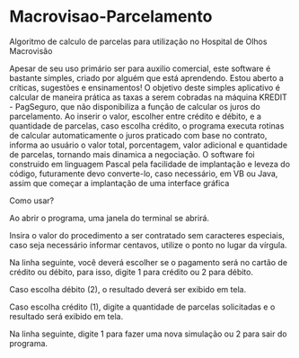 # Macrovisao-Parcelamento
Algoritmo de calculo de parcelas para utilização no Hospital de Olhos Macrovisão

Apesar de seu uso primário ser para auxilio comercial, este software é bastante simples, criado por alguém que está aprendendo. Estou aberto a críticas, sugestões e ensinamentos!
O objetivo deste simples aplicativo é calcular de maneira prática as taxas a serem cobradas na máquina KREDIT - PagSeguro, que não disponibiliza a função de calcular os juros do parcelamento.
Ao inserir o valor, escolher entre crédito e débito, e a quantidade de parcelas, caso escolha crédito, o programa executa rotinas de calcular automaticamente o juros praticado com base no contrato, informa ao usuário o valor total, porcentagem, valor adicional e quantidade de parcelas, tornando mais dinamica a negociação.
O software foi construido em linguagem Pascal pela facilidade de implantação e leveza do código, futuramente devo converte-lo, caso necessário, em VB ou Java, assim que começar a implantação de uma interface gráfica
<p>
Como usar?
<p>
Ao abrir o programa, uma janela do terminal se abrirá.
<p>
Insira o valor do procedimento a ser contratado sem caracteres especiais, caso seja necessário informar centavos, utilize o ponto no lugar da vírgula.
<p>
Na linha seguinte, você deverá escolher se o pagamento será no cartão de crédito ou débito, para isso, digite 1 para crédito ou 2 para débito.
<p>
  Caso escolha débito (2), o resultado deverá ser exibido em tela.
  <p>
    Caso escolha crédito (1), digite a quantidade de parcelas solicitadas e o resultado será exibido em tela.
    <p>
      Na linha seguinte, digite 1 para fazer uma nova simulação ou 2 para sair do programa.
